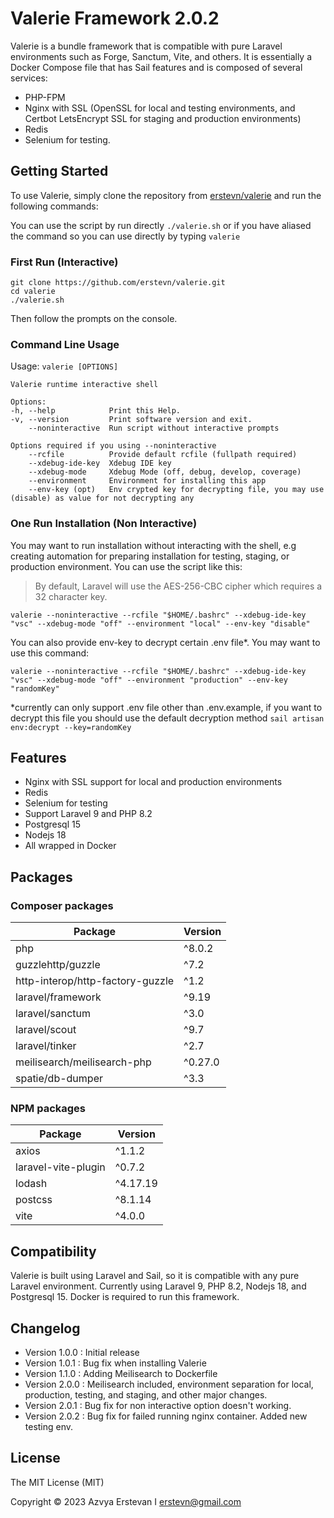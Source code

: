 
# Valerie Framework 2.0.2

Valerie is a bundle framework that is compatible with pure Laravel environments such as Forge, Sanctum, Vite, and others. It is essentially a Docker Compose file that has Sail features and is composed of several services:

-   PHP-FPM
-   Nginx with SSL (OpenSSL for local and testing environments, and Certbot LetsEncrypt SSL for staging and production environments)
-   Redis
-   Selenium for testing.

## Getting Started

To use Valerie, simply clone the repository from [erstevn/valerie](https://github.com/erstevn/valerie.git) and run the following commands:

You can use the script by run directly `./valerie.sh` or if you have aliased the command so you can use directly by typing `valerie`

### First Run (Interactive)
```SHELL
git clone https://github.com/erstevn/valerie.git
cd valerie
./valerie.sh
```
Then follow the prompts on the console.
### Command Line Usage
Usage: `valerie [OPTIONS]`
```SHELL
Valerie runtime interactive shell

Options:
-h, --help            Print this Help.
-v, --version         Print software version and exit.
    --noninteractive  Run script without interactive prompts

Options required if you using --noninteractive
    --rcfile          Provide default rcfile (fullpath required)
    --xdebug-ide-key  Xdebug IDE key
    --xdebug-mode     Xdebug Mode (off, debug, develop, coverage)
    --environment     Environment for installing this app
    --env-key (opt)   Env crypted key for decrypting file, you may use (disable) as value for not decrypting any
```

### One Run Installation (Non Interactive)

You may want to run installation without interacting with the shell, e.g creating automation for preparing installation for testing, staging, or production environment. You can use the script like this:

> By default, Laravel will use the AES-256-CBC cipher which requires a 32 character key.

```SHELL
valerie --noninteractive --rcfile "$HOME/.bashrc" --xdebug-ide-key "vsc" --xdebug-mode "off" --environment "local" --env-key "disable"
```
You can also provide env-key to decrypt certain .env file*. You may want to use this command:
```SHELL
valerie --noninteractive --rcfile "$HOME/.bashrc" --xdebug-ide-key "vsc" --xdebug-mode "off" --environment "production" --env-key "randomKey"
```

*currently can only support .env file other than .env.example, if you want to decrypt this file you should use the default decryption method `sail artisan env:decrypt --key=randomKey`

## Features

-   Nginx with SSL support for local and production environments
-   Redis
-   Selenium for testing
-   Support Laravel 9 and PHP 8.2
-   Postgresql 15
-   Nodejs 18
-   All wrapped in Docker

## Packages

### Composer packages

|Package|Version|
|---|---|
|php|^8.0.2|
|guzzlehttp/guzzle|^7.2|
|http-interop/http-factory-guzzle|^1.2|
|laravel/framework|^9.19|
|laravel/sanctum|^3.0|
|laravel/scout|^9.7|
|laravel/tinker|^2.7|
|meilisearch/meilisearch-php|^0.27.0|
|spatie/db-dumper|^3.3|

### NPM packages

|Package|Version|
|---|---|
|axios|^1.1.2|
|laravel-vite-plugin|^0.7.2|
|lodash|^4.17.19|
|postcss|^8.1.14|
|vite|^4.0.0|

## Compatibility

Valerie is built using Laravel and Sail, so it is compatible with any pure Laravel environment. Currently using Laravel 9, PHP 8.2, Nodejs 18, and Postgresql 15. Docker is required to run this framework.

## Changelog

-   Version 1.0.0 : Initial release
-   Version 1.0.1 : Bug fix when installing Valerie
-   Version 1.1.0 : Adding Meilisearch to Dockerfile
-   Version 2.0.0 : Meilisearch included, environment separation for local, production, testing, and staging, and other major changes.
-   Version 2.0.1 : Bug fix for non interactive option doesn't working.
-   Version 2.0.2 : Bug fix for failed running nginx container. Added new testing env.

## License
The MIT License (MIT)

Copyright © 2023 Azvya Erstevan I <erstevn@gmail.com>